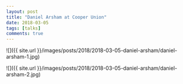 ```yaml
---
layout: post
title: "Daniel Arsham at Cooper Union"
date: 2018-03-05
tags: [talks]
comments: true
---
```

![]({{ site.url }}/images/posts/2018/2018-03-05-daniel-arsham/daniel-arsham-1.jpg)

![]({{ site.url }}/images/posts/2018/2018-03-05-daniel-arsham/daniel-arsham-2.jpg)
